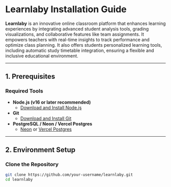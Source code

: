 # Learnlaby Installation Guide

**Learnlaby** is an innovative online classroom platform that enhances learning experiences by integrating advanced student analysis tools, grading visualizations, and collaborative features like team assignments. It empowers teachers with real-time insights to track performance and optimize class planning. It also offers students personalized learning tools, including automatic study timetable integration, ensuring a flexible and inclusive educational environment.

---

## 1. Prerequisites

### Required Tools
- **Node.js (v16 or later recommended)**  
  - [Download and Install Node.js](https://nodejs.org/)
- **Git**  
  - [Download and Install Git](https://git-scm.com/downloads)
- **PostgreSQL / Neon / Vercel Postgres**  
  - [Neon](https://neon.tech/) or [Vercel Postgres](https://vercel.com/postgres)

---

## 2. Environment Setup

### Clone the Repository
```bash
git clone https://github.com/your-username/learnlaby.git
cd learnlaby